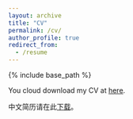 ```yaml
---
layout: archive
title: "CV"
permalink: /cv/
author_profile: true
redirect_from:
  - /resume
---
```


{% include base_path %}

You cloud download my CV at [here](../files/CV_ZY.pdf).

中文简历请在此[下载](../files/简历1.pdf)。
